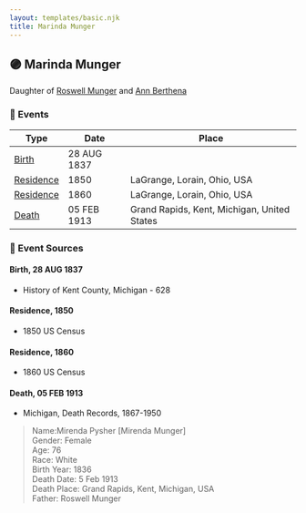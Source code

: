 ```yaml
---
layout: templates/basic.njk
title: Marinda Munger
---
```

## 🟣 Marinda Munger

Daughter of [Roswell Munger](/people/2/21686617) and [Ann Berthena ](/people/9/91501676)

### 📆 Events

Type | Date | Place
------ | ------ | ------
[Birth](#event-64cf3711-e1b3-4bc7-98ee-5f950750a334) | 28 AUG 1837 |
[Residence](#event-7ca06e93-a551-4762-b4ec-236f2d75c6ce) | 1850 | LaGrange, Lorain, Ohio, USA
[Residence](#event-881d11b0-2a9c-4e41-bb4c-4c7adf49666d) | 1860 | LaGrange, Lorain, Ohio, USA
[Death](#event-b2034e6c-28a3-4bfb-9f0c-9e4091d4ca09) | 05 FEB 1913 | Grand Rapids, Kent, Michigan, United States

### 📰 Event Sources

#### <a id="event-64cf3711-e1b3-4bc7-98ee-5f950750a334"></a> Birth, 28 AUG 1837
* History of Kent County, Michigan  - 628

#### <a id="event-7ca06e93-a551-4762-b4ec-236f2d75c6ce"></a> Residence, 1850
* 1850 US Census

#### <a id="event-881d11b0-2a9c-4e41-bb4c-4c7adf49666d"></a> Residence, 1860
* 1860 US Census

#### <a id="event-b2034e6c-28a3-4bfb-9f0c-9e4091d4ca09"></a> Death, 05 FEB 1913
* Michigan, Death Records, 1867-1950
>   
  > Name:Mirenda Pysher [Mirenda Munger]   
  > Gender: Female  
  > Age: 76  
  > Race: White  
  > Birth Year: 1836  
  > Death Date: 5 Feb 1913  
  > Death Place: Grand Rapids, Kent, Michigan, USA  
  > Father: Roswell Munger